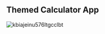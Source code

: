 ## Themed Calculator App

![kbiajeinu576ltgcclbt](https://github.com/BramMortier/Themed-Calculator/assets/79015250/58d7337a-faf5-4208-877b-353039e21029)
